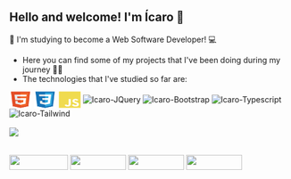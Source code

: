 ## Hello and welcome! I'm Ícaro 👋


🔭 I'm studying to become a Web Software Developer! 💻
- Here you can find some of my projects that I've been doing during my journey 👨‍💻
- The technologies that I've studied so far are:
<div style="display: inline_block;">
  <img align="center" alt="Icaro-HTML" height="30" width="40" src="https://raw.githubusercontent.com/devicons/devicon/master/icons/html5/html5-original.svg">
  <img align="center" alt="Icaro-CSS" height="30" width="40" src="https://raw.githubusercontent.com/devicons/devicon/master/icons/css3/css3-original.svg">
  <img align="center" alt="Icaro-JS" height="30" width="40" src="https://raw.githubusercontent.com/devicons/devicon/master/icons/javascript/javascript-plain.svg">
  <img align="center" alt="Icaro-JQuery" height="30" width="40" src="https://cdn.jsdelivr.net/gh/devicons/devicon/icons/jquery/jquery-original.svg" />
  <img align="center" alt="Icaro-Bootstrap" height="35" width="40" src="https://cdn.jsdelivr.net/gh/devicons/devicon/icons/bootstrap/bootstrap-plain.svg"/>
  <img align="center" alt="Icaro-Typescript" height="30" width="40" src="https://cdn.jsdelivr.net/gh/devicons/devicon/icons/typescript/typescript-plain.svg"/>
  <img align="center" alt="Icaro-Tailwind" height="30" width="40" src="https://cdn.jsdelivr.net/gh/devicons/devicon/icons/tailwindcss/tailwindcss-plain.svg"/>
  
  
</div>

<br>


<img  width="37%" src="https://github-readme-stats.vercel.app/api/top-langs/?username=icaro-fcc&layout=compact&theme=nord"/>  

  ##

  
 
  <a href="#" target="_blank"><img width="105" height="27" src="https://img.shields.io/badge/-Instagram-%23E4405F?style=for-the-badge&logo=instagram&logoColor=white" target="_blank"></a>
 <a href="https://discordapp.com/users/Ícaro#9900" target="_blank"><img width="100" height="27" src="https://img.shields.io/badge/Discord-7289DA?style=for-the-badge&logo=discord&logoColor=white" target="_blank"></a> 
  <a href = "mailto:icrfcc@gmail.com"><img width="100" height="27" src="https://img.shields.io/badge/-Gmail-%23333?style=for-the-badge&logo=gmail&logoColor=white" target="_blank"></a>
  <a href="#" target="_blank"><img width="100" height="27" src="https://img.shields.io/badge/-LinkedIn-%230077B5?style=for-the-badge&logo=linkedin&logoColor=white" target="_blank"></a> 
    

